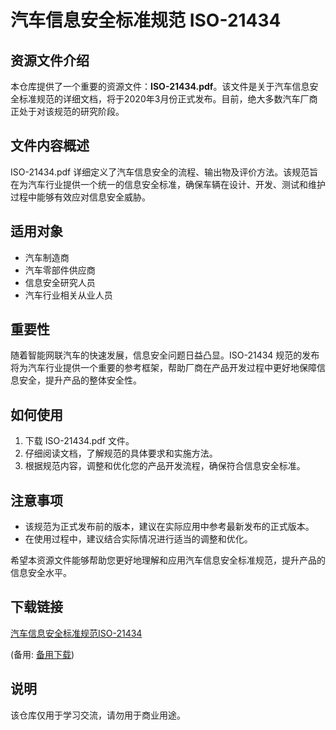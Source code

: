 # 汽车信息安全标准规范 ISO-21434

## 资源文件介绍

本仓库提供了一个重要的资源文件：**ISO-21434.pdf**。该文件是关于汽车信息安全标准规范的详细文档，将于2020年3月份正式发布。目前，绝大多数汽车厂商正处于对该规范的研究阶段。

## 文件内容概述

ISO-21434.pdf 详细定义了汽车信息安全的流程、输出物及评价方法。该规范旨在为汽车行业提供一个统一的信息安全标准，确保车辆在设计、开发、测试和维护过程中能够有效应对信息安全威胁。

## 适用对象

- 汽车制造商
- 汽车零部件供应商
- 信息安全研究人员
- 汽车行业相关从业人员

## 重要性

随着智能网联汽车的快速发展，信息安全问题日益凸显。ISO-21434 规范的发布将为汽车行业提供一个重要的参考框架，帮助厂商在产品开发过程中更好地保障信息安全，提升产品的整体安全性。

## 如何使用

1. 下载 ISO-21434.pdf 文件。
2. 仔细阅读文档，了解规范的具体要求和实施方法。
3. 根据规范内容，调整和优化您的产品开发流程，确保符合信息安全标准。

## 注意事项

- 该规范为正式发布前的版本，建议在实际应用中参考最新发布的正式版本。
- 在使用过程中，建议结合实际情况进行适当的调整和优化。

希望本资源文件能够帮助您更好地理解和应用汽车信息安全标准规范，提升产品的信息安全水平。

## 下载链接
[汽车信息安全标准规范ISO-21434](https://pan.quark.cn/s/53980c9bf10b) 

(备用: [备用下载](https://pan.baidu.com/s/1FJ69Cc69L30You7MNrjNcw?pwd=1234))

## 说明

该仓库仅用于学习交流，请勿用于商业用途。
